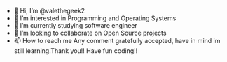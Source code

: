 - 👋 Hi, I’m @valethegeek2
- 👀 I’m interested in Programming and Operating Systems
- 🌱 I’m currently studying software engineer
- 💞️ I’m looking to collaborate on Open Source projects
- 📫 How to reach me 
Any comment gratefully accepted, have in mind im still learning.Thank you!! Have fun coding!!
<!---
valethegeek2/valethegeek2 is a ✨ special ✨ repository because its `README.md` (this file) appears on your GitHub profile.
You can click the Preview link to take a look at your changes.
--->
